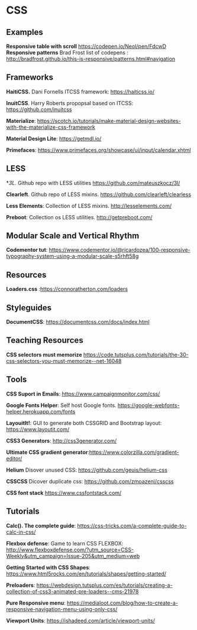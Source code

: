 # CSS
## Examples

**Responsive table with scroll** https://codepen.io/Neol/pen/FdcwD
**Responsive patterns** Brad Frost list of codepens : http://bradfrost.github.io/this-is-responsive/patterns.html#navigation

## Frameworks
**HaitiCSS.** Dani Fornells ITCSS framework: https://haiticss.io/

**InuitCSS**.   Harry Roberts propopsal based on ITCSS:   https://github.com/inuitcss

**Materialize**: https://scotch.io/tutorials/make-material-design-websites-with-the-materialize-css-framework

**Material Design Lite**:  https://getmdl.io/

**Primefaces**: https://www.primefaces.org/showcase/ui/input/calendar.xhtml

## LESS
**3L*. Github repo with LESS utilities https://github.com/mateuszkocz/3l/

**Clearleft**. Github repo of LESS mixins. https://github.com/clearleft/clearless

**Less Elements**: Collection of LESS mixins. http://lesselements.com/

**Preboot**: Collection os LESS utilities. http://getpreboot.com/


## Modular Scale and Vertical Rhythm
**Codementor tut**: https://www.codementor.io/@ricardozea/100-responsive-typography-system-using-a-modular-scale-s5rhft58g

## Resources

**Loaders.css** :https://connoratherton.com/loaders

## Styleguides
**DocumentCSS**: https://documentcss.com/docs/index.html

## Teaching Resources
**CSS selectors must memorize** https://code.tutsplus.com/tutorials/the-30-css-selectors-you-must-memorize--net-16048

## Tools
**CSS Suport in Emails**: https://www.campaignmonitor.com/css/

**Google Fonts Helper**: Self host Google fonts. https://google-webfonts-helper.herokuapp.com/fonts

**LayouitIt!**: GUI to generate both CSSGRID and Bootstrap layout: https://www.layoutit.com/

**CSS3 Generators**: http://css3generator.com/

**Ultimate CSS gradient generator**:https://www.colorzilla.com/gradient-editor/

**Helium** Disover unused CSS: https://github.com/geuis/helium-css

**CSSCSS** Dicover duplicate css: https://github.com/zmoazeni/csscss

**CSS font stack** https://www.cssfontstack.com/



## Tutorials
**Calc(). The complete guide**: https://css-tricks.com/a-complete-guide-to-calc-in-css/

**Flexbox defense**: Game to learn CSS FLEXBOX: http://www.flexboxdefense.com/?utm_source=CSS-Weekly&utm_campaign=Issue-205&utm_medium=web

**Getting Started with CSS Shapes**: https://www.html5rocks.com/en/tutorials/shapes/getting-started/

**Preloaders**: https://webdesign.tutsplus.com/es/tutorials/creating-a-collection-of-css3-animated-pre-loaders--cms-21978

**Pure Responsive menu**: https://medialoot.com/blog/how-to-create-a-responsive-navigation-menu-using-only-css/

**Viewport Units**: https://ishadeed.com/article/viewport-units/